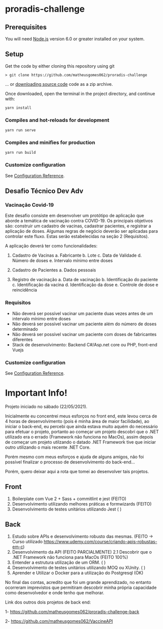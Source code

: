 proradis-challenge
===============

## Prerequisites
You will need [Node.js](https://nodejs.org) version 6.0 or greater installed on your system.

## Setup

Get the code by either cloning this repository using git

    > git clone https://github.com/matheusgomes062/proradis-challenge

... or [downloading source code](https://github.com/matheusgomes062/proradis-challenge/archive/refs/heads/main.zip) code as a zip archive.

Once downloaded, open the terminal in the project directory, and continue with:

```
yarn install
```

### Compiles and hot-reloads for development
```
yarn run serve
```

### Compiles and minifies for production
```
yarn run build
```

### Customize configuration
See [Configuration Reference](https://cli.vuejs.org/config/).

## Desafio Técnico Dev Adv

### Vacinação Covid-19
Este desafio consiste em desenvolver um protótipo de aplicação que aborde a temática de vacinação contra COVID-19. Os principais objetivos são: construir um cadastro de vacinas, cadastrar pacientes, e registrar a aplicação de doses. Algumas regras de negócio deverão ser aplicadas para controlar este fluxo. Estas serão estabelecidas na seção 2 (Requisitos).

A aplicação deverá ter como funcionalidades:
1. Cadastro de Vacinas
  a. Fabricante
  b. Lote
  c. Data de Validade
  d. Número de doses
  e. Intervalo mínimo entre doses

2. Cadastro de Pacientes 
  a. Dados pessoais

3. Registro de vacinação
  a. Data de vacinação
  b. Identificação do paciente
  c. Identificação da vacina
  d. Identificação da dose
  e. Controle de dose e reincidência

### Requisitos
- Não deverá ser possível vacinar um paciente duas vezes antes de um intervalo mínimo entre doses
- Não deverá ser possível vacinar um paciente além do número de doses determinado 
- Não deverá ser possível vacinar um paciente com doses de fabricantes diferentes 
- Stack de desenvolvimento: Backend C#/Asp.net core ou PHP, front-end Vuejs

### Customize configuration
See [Configuration Reference](https://cli.vuejs.org/config/).

# Important Info!

Projeto iniciado no sábado (22/05/2021).

Inicialmente eu concentrei meus esforços no front end, este levou cerca de 4 horas de desenvolvimento (pois é minha área de maior facilidade), ao iniciar o back-end, eu percebi que ainda estava muito aquém do necessário para efetuar o projeto, portanto ao começar um projeto descobri que o .NET utilizado era o errado (Framework não funciona no MacOs), assim depois de começar um projeto utilzando o datado .NET Framework tive que iniciar outro utilizando o mais recente .NET Core.

Porém mesmo com meus esforços e ajuda de alguns amigos, não foi possível finalizar o processo de desenvolvimento do back-end...

Porém, quero deixar aqui a rota que tomei ao desenvolver tais projetos.

## Front
1. Boilerplate com Vue 2 + Sass + commitlint e jest (FEITO)
2. Desenvolvimento utilizando melhores práticas e formwizards (FEITO)
3. Desenvolvimento de testes unitários utilizando Jest (  )

## Back
1. Estudo sobre APIs e desenvolvimento robusto das mesmas. (FEITO -> Curso utilizado https://www.udemy.com/course/criando-apis-robustas-em-c)
2. Desenvolvimento da API (FEITO PARCIALMENTE)
2.1 Descobrir que o .NET Framework não funciona para MacOs (FEITO 100%)
3. Entender a estrutura utilização de um ORM. (  )
4. Desenvolvimento de testes unitários utilizando MOQ ou XUnity. (  )
5. Aprender e Utilizar o Docker para a utilização do Postgresql (OK)

No final das contas, acredito que foi um grande aprendizado, no entanto ocorreram imprevistos que permitiram descobrir minha própria capacidade como desenvolvedor e onde tenho que melhorar.

Link dos outros dois projetos de back end:

1- https://github.com/matheusgomes062/proradis-challenge-back

2- https://github.com/matheusgomes062/VaccineAPI
